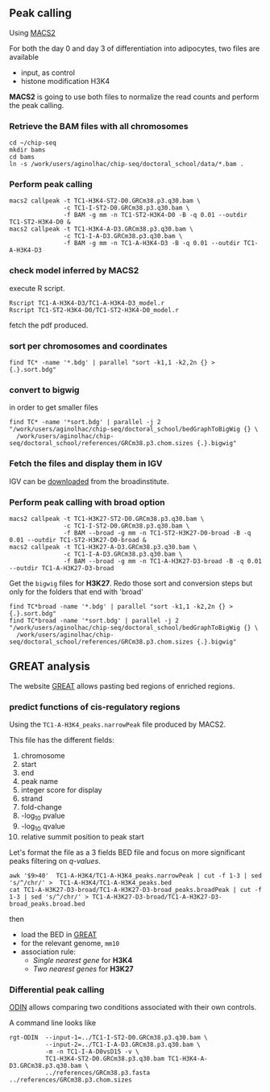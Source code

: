 ## Peak calling

Using [MACS2](https://github.com/taoliu/MACS/)

For both the day 0 and day 3 of differentiation into adipocytes, two files are available

* input, as control
* histone modification H3K4

**MACS2** is going to use both files to normalize the read counts and perform the peak calling.

### Retrieve the BAM files with all chromosomes

```
cd ~/chip-seq
mkdir bams
cd bams
ln -s /work/users/aginolhac/chip-seq/doctoral_school/data/*.bam .

```

### Perform peak calling

```
macs2 callpeak -t TC1-H3K4-ST2-D0.GRCm38.p3.q30.bam \
               -c TC1-I-ST2-D0.GRCm38.p3.q30.bam \
               -f BAM -g mm -n TC1-ST2-H3K4-D0 -B -q 0.01 --outdir TC1-ST2-H3K4-D0 &
macs2 callpeak -t TC1-H3K4-A-D3.GRCm38.p3.q30.bam \
               -c TC1-I-A-D3.GRCm38.p3.q30.bam \
               -f BAM -g mm -n TC1-A-H3K4-D3 -B -q 0.01 --outdir TC1-A-H3K4-D3

```

### check model inferred by MACS2

execute R script.

```
Rscript TC1-A-H3K4-D3/TC1-A-H3K4-D3_model.r
Rscript TC1-ST2-H3K4-D0/TC1-ST2-H3K4-D0_model.r

```

fetch the pdf produced.

### sort per chromosomes and coordinates

```
find TC* -name '*.bdg' | parallel "sort -k1,1 -k2,2n {} > {.}.sort.bdg"

```

### convert to bigwig

in order to get smaller files

```
find TC* -name '*sort.bdg' | parallel -j 2 "/work/users/aginolhac/chip-seq/doctoral_school/bedGraphToBigWig {} \
  /work/users/aginolhac/chip-seq/doctoral_school/references/GRCm38.p3.chom.sizes {.}.bigwig"

```

### Fetch the files and display them in IGV

IGV can be [downloaded](http://software.broadinstitute.org/software/igv/) from the broadinstitute. 

### Perform peak calling with broad option

```
macs2 callpeak -t TC1-H3K27-ST2-D0.GRCm38.p3.q30.bam \
               -c TC1-I-ST2-D0.GRCm38.p3.q30.bam \
               -f BAM --broad -g mm -n TC1-ST2-H3K27-D0-broad -B -q 0.01 --outdir TC1-ST2-H3K27-D0-broad &
macs2 callpeak -t TC1-H3K27-A-D3.GRCm38.p3.q30.bam \
               -c TC1-I-A-D3.GRCm38.p3.q30.bam \
               -f BAM --broad -g mm -n TC1-A-H3K27-D3-broad -B -q 0.01 --outdir TC1-A-H3K27-D3-broad

```

Get the `bigwig` files for **H3K27**.
Redo those sort and conversion steps but only for the folders that end with 'broad'

```
find TC*broad -name '*.bdg' | parallel "sort -k1,1 -k2,2n {} > {.}.sort.bdg"
find TC*broad -name '*sort.bdg' | parallel -j 2 "/work/users/aginolhac/chip-seq/doctoral_school/bedGraphToBigWig {} \
  /work/users/aginolhac/chip-seq/doctoral_school/references/GRCm38.p3.chom.sizes {.}.bigwig"

```


## GREAT analysis

The website [GREAT](http://bejerano.stanford.edu/great/public/html/) allows pasting bed regions of enriched regions.

### predict functions of cis-regulatory regions

Using the `TC1-A-H3K4_peaks.narrowPeak` file produced by MACS2.

This file has the different fields:

1. chromosome
1. start
1. end
1. peak name
1. integer score for display
1. strand
1. fold-change
1. -log<sub>10</sub> pvalue
1. -log<sub>10</sub> qvalue
1. relative summit position to peak start

Let's format the file as a 3 fields BED file and focus on more significant peaks filtering on *q-values*.

```
awk '$9>40'  TC1-A-H3K4/TC1-A-H3K4_peaks.narrowPeak | cut -f 1-3 | sed 's/^/chr/' >  TC1-A-H3K4/TC1-A-H3K4_peaks.bed
cat TC1-A-H3K27-D3-broad/TC1-A-H3K27-D3-broad_peaks.broadPeak | cut -f 1-3 | sed 's/^/chr/' > TC1-A-H3K27-D3-broad/TC1-A-H3K27-D3-broad_peaks.broad.bed

```

then  

* load the BED in [GREAT](http://bejerano.stanford.edu/great/public/html/)  
* for the relevant genome, `mm10`  
* association rule:
    * _Single nearest gene_ for **H3K4** 
    * _Two nearest genes_ for **H3K27** 

### Differential peak calling

[ODIN](http://www.regulatory-genomics.org/odin-2/basic-introduction/) allows comparing two conditions associated with their own controls.

A command line looks like
```
rgt-ODIN  --input-1=../TC1-I-ST2-D0.GRCm38.p3.q30.bam \
          --input-2=../TC1-I-A-D3.GRCm38.p3.q30.bam \
          -m -n TC1-I-A-D0vsD15 -v \
          TC1-H3K4-ST2-D0.GRCm38.p3.q30.bam TC1-H3K4-A-D3.GRCm38.p3.q30.bam \
          ../references/GRCm38.p3.fasta ../references/GRCm38.p3.chom.sizes

```
